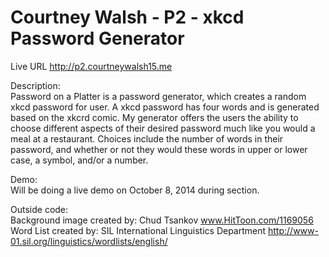 Courtney Walsh - P2 - xkcd Password Generator
==

Live URL http://p2.courtneywalsh15.me

Description:<br>
Password on a Platter is a password generator, which creates a random xkcd password for user. A xkcd password has four words and is generated based on the xkcrd comic. My generator offers the users the ability to choose different aspects of their desired password much like you would a meal at a restaurant. Choices include the number of words in their password, and whether or not they would these words in upper or lower case, a symbol, and/or a number.

Demo:<br>
Will be doing a live demo on October 8, 2014 during section.

Outside code:<br>
Background image created by: Chud Tsankov www.HitToon.com/1169056 Word List created by: SIL International Linguistics Department http://www-01.sil.org/linguistics/wordlists/english/

